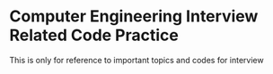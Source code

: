 # Computer Engineering Interview Related Code Practice

This is only for reference to important topics and codes for interview